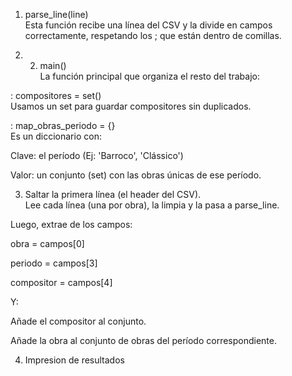 1. parse_line(line)<br> 
Esta función recibe una línea del CSV y la divide en campos correctamente, respetando los ; que están dentro de comillas.  

2. 2. main()  
La función principal que organiza el resto del trabajo:  

: compositores = set()  
Usamos un set para guardar compositores sin duplicados.  

: map_obras_periodo = {}  
Es un diccionario con:  

Clave: el período (Ej: 'Barroco', 'Clássico')  

Valor: un conjunto (set) con las obras únicas de ese período.  

3. Saltar la primera línea (el header del CSV).  
Lee cada línea (una por obra), la limpia y la pasa a parse_line.  

Luego, extrae de los campos:  

obra = campos[0]  

periodo = campos[3]  

compositor = campos[4]  

Y:  

Añade el compositor al conjunto.  

Añade la obra al conjunto de obras del período correspondiente.  

4. Impresion de resultados  

